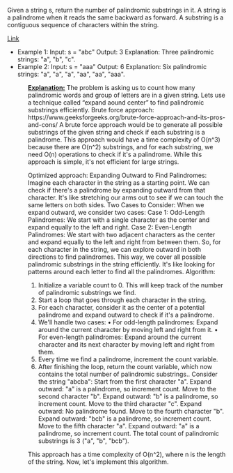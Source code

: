 <p>	Given a string s, return the number of palindromic substrings in it. A string is a palindrome when it reads the same backward as forward. A substring is a contiguous sequence of characters within the string. </p>
<a href="https://leetcode.com/problems/palindromic-substrings/description/?envType=list&envId=55afh7m7">Link</a>
<ul>
<li>Example 1: Input: s = "abc" Output: 3 Explanation: Three palindromic strings: "a", "b", "c". </li>
<li>Example 2: Input: s = "aaa" Output: 6 Explanation: Six palindromic strings: "a", "a", "a", "aa", "aa", "aaa".</li>
<ul>
<p>
<b><u>Explanation:</u></b>
The problem is asking us to count how many palindromic words and group of letters are in a given string. Lets use a technique called “expand aound center” to find palindromic substrings efficiently.
Brute force approach: 
https://www.geeksforgeeks.org/brute-force-approach-and-its-pros-and-cons/
A brute force approach would be to generate all possible substrings of the given string and check if each substring is a palindrome. This approach would have a time complexity of O(n^3) because there are O(n^2) substrings, and for each substring, we need O(n) operations to check if it's a palindrome. While this approach is simple, it's not efficient for large strings.

Optimized approach:
Expanding Outward to Find Palindromes:
Imagine each character in the string as a starting point.
We can check if there's a palindrome by expanding outward from that character.
It's like stretching our arms out to see if we can touch the same letters on both sides.
Two Cases to Consider:
When we expand outward, we consider two cases:
Case 1: Odd-Length Palindromes: We start with a single character as the center and expand equally to the left and right.
Case 2: Even-Length Palindromes: We start with two adjacent characters as the center and expand equally to the left and right from between them.
So, for each character in the string, we can explore outward in both directions to find palindromes. This way, we cover all possible palindromic substrings in the string efficiently. It's like looking for patterns around each letter to find all the palindromes.
Algorithm:
1.	Initialize a variable count to 0. This will keep track of the number of palindromic substrings we find.
2.	Start a loop that goes through each character in the string.
3.	For each character, consider it as the center of a potential palindrome and expand outward to check if it's a palindrome.
4.	We'll handle two cases:
•	For odd-length palindromes: Expand around the current character by moving left and right from it.
•	For even-length palindromes: Expand around the current character and its next character by moving left and right from them.
5.	Every time we find a palindrome, increment the count variable.
6.	After finishing the loop, return the count variable, which now contains the total number of palindromic substrings..
             Consider the string "abcba":
Start from the first character "a".
Expand outward: "a" is a palindrome, so increment count.
Move to the second character "b".
Expand outward: "b" is a palindrome, so increment count.
Move to the third character "c".
Expand outward: No palindrome found.
Move to the fourth character "b".
Expand outward: "bcb" is a palindrome, so increment count.
Move to the fifth character "a".
Expand outward: "a" is a palindrome, so increment count.
The total count of palindromic substrings is 3 ("a", "b", "bcb").

This approach has a time complexity of O(n^2), where n is the length of the string. Now, let's implement this algorithm.

 